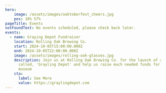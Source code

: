```yaml
---
hero: 
    image: /assets/images/oaktoberfest_cheers.jpg
    pos: 10% 57%
pageTitle: Events
notFoundText: No events scheduled, please check back later.
events:
  - name: Graying Depot Fundraiser
    location: Rolling Oak Brewing Co.
    start: 2024-10-05T15:00:00.000Z
    end: 2024-10-05T22:00:00.000Z
    image: /assets/images/rolling-oak-glasses.jpg
    description: Join us at Rolling Oak Brewing Co. for the launch of a new beer
      called, 'Grayling Depot' and help us raise much needed funds for the
      museum
    cta:
      label: See More
      value: https://graylingdepot.com
---
```

